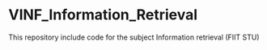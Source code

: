 # VINF_Information_Retrieval
This repository include code for the subject Information retrieval (FIIT STU)
